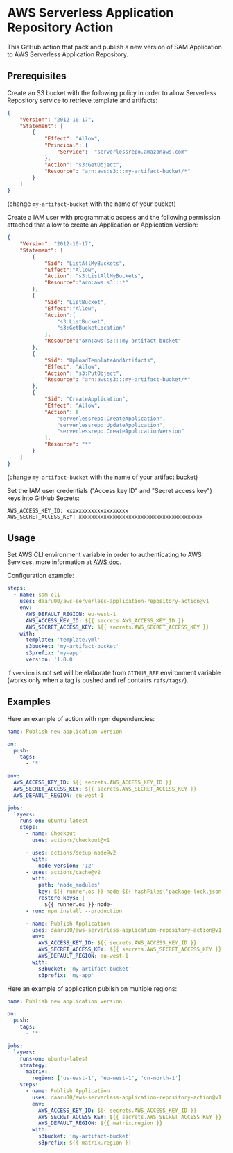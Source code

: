 # AWS Serverless Application Repository Action

This GitHub action that pack and publish a new version of SAM Application to AWS Serverless Application Repository.

## Prerequisites

Create an S3 bucket with the following policy in order to allow Serverless Repository service to retrieve template and artifacts:
```json
{
    "Version": "2012-10-17",
    "Statement": [
        {
            "Effect": "Allow",
            "Principal": {
                "Service":  "serverlessrepo.amazonaws.com"
            },
            "Action": "s3:GetObject",
            "Resource": "arn:aws:s3:::my-artifact-bucket/*"
        }
    ]
}
```
(change `my-artifact-bucket` with the name of your bucket)

Create a IAM user with programmatic access and the following permission attached that allow to create an Application or Application Version:
```json
{
    "Version": "2012-10-17",
    "Statement": [
        {
            "Sid": "ListAllMyBuckets",
            "Effect":"Allow",
            "Action": "s3:ListAllMyBuckets",
            "Resource":"arn:aws:s3:::*"
        },
        {
            "Sid": "ListBucket",
            "Effect":"Allow",
            "Action":[
                "s3:ListBucket",
                "s3:GetBucketLocation"
            ],
            "Resource":"arn:aws:s3:::my-artifact-bucket"
        },
        {
            "Sid": "UploadTemplateAndArtifacts",
            "Effect": "Allow",
            "Action": "s3:PutObject",
            "Resource": "arn:aws:s3:::my-artifact-bucket/*"
        },
        {
            "Sid": "CreateApplication",
            "Effect": "Allow",
            "Action": [
                "serverlessrepo:CreateApplication",
                "serverlessrepo:UpdateApplication",
                "serverlessrepo:CreateApplicationVersion"
            ],
            "Resource": "*"
        }
    ]
}
```
(change `my-artifact-bucket` with the name of your artifact bucket)

Set the IAM user credentials ("Access key ID" and "Secret access key") keys into GitHub Secrets:
```
AWS_ACCESS_KEY_ID: xxxxxxxxxxxxxxxxxxxx
AWS_SECRET_ACCESS_KEY: xxxxxxxxxxxxxxxxxxxxxxxxxxxxxxxxxxxxxxxx
```

## Usage

Set AWS CLI environment variable in order to authenticating to AWS Services, more information at [AWS doc](https://docs.aws.amazon.com/serverless-application-model/latest/developerguide/serverless-getting-started-set-up-credentials.html).

Configuration example:
```yml
steps:
  - name: sam cli
    uses: daaru00/aws-serverless-application-repository-action@v1
    env:
      AWS_DEFAULT_REGION: eu-west-1
      AWS_ACCESS_KEY_ID: ${{ secrets.AWS_ACCESS_KEY_ID }}
      AWS_SECRET_ACCESS_KEY: ${{ secrets.AWS_SECRET_ACCESS_KEY }}
    with:
      template: 'template.yml'
      s3bucket: 'my-artifact-bucket'
      s3prefix: 'my-app'
      version: '1.0.0'
```
if `version` is not set will be elaborate from `GITHUB_REF` environment variable (works only when a tag is pushed and ref contains `refs/tags/`).

## Examples

Here an example of action with npm dependencies:
```yml
name: Publish new application version

on:
  push:
    tags:
      - '*'

env:
  AWS_ACCESS_KEY_ID: ${{ secrets.AWS_ACCESS_KEY_ID }}
  AWS_SECRET_ACCESS_KEY: ${{ secrets.AWS_SECRET_ACCESS_KEY }}
  AWS_DEFAULT_REGION: eu-west-1

jobs:
  layers:
    runs-on: ubuntu-latest
    steps:
      - name: Checkout
        uses: actions/checkout@v1

      - uses: actions/setup-node@v2
        with:
          node-version: '12'
      - uses: actions/cache@v2
        with:
          path: 'node_modules'
          key: ${{ runner.os }}-node-${{ hashFiles('package-lock.json') }}
          restore-keys: |
            ${{ runner.os }}-node-
      - run: npm install --production

      - name: Publish Application
        uses: daaru00/aws-serverless-application-repository-action@v1
        env:
          AWS_ACCESS_KEY_ID: ${{ secrets.AWS_ACCESS_KEY_ID }}
          AWS_SECRET_ACCESS_KEY: ${{ secrets.AWS_SECRET_ACCESS_KEY }}
          AWS_DEFAULT_REGION: eu-west-1
        with:
          s3bucket: 'my-artifact-bucket'
          s3prefix: 'my-app'
```

Here an example of application publish on multiple regions:
```yml
name: Publish new application version

on:
  push:
    tags:
      - '*'

jobs:
  layers:
    runs-on: ubuntu-latest
    strategy:
      matrix:
        region: ['us-east-1', 'eu-west-1', 'cn-north-1']
    steps:
      - name: Publish Application
        uses: daaru00/aws-serverless-application-repository-action@v1
        env:
          AWS_ACCESS_KEY_ID: ${{ secrets.AWS_ACCESS_KEY_ID }}
          AWS_SECRET_ACCESS_KEY: ${{ secrets.AWS_SECRET_ACCESS_KEY }}
          AWS_DEFAULT_REGION: ${{ matrix.region }}
        with:
          s3bucket: 'my-artifact-bucket'
          s3prefix: ${{ matrix.region }}
```
